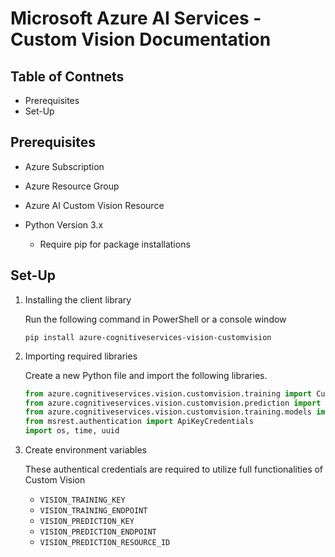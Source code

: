 # Microsoft Azure AI Services - Custom Vision Documentation

## Table of Contnets
- Prerequisites
- Set-Up


## Prerequisites
- Azure Subscription

- Azure Resource Group

- Azure AI Custom Vision Resource

- Python Version 3.x

    - Require pip for package installations


## Set-Up

1. Installing the client library
    
    Run the following command in PowerShell or a console window

    `pip install azure-cognitiveservices-vision-customvision`

2. Importing required libraries

    Create a new Python file and import the following libraries.

    ```python
    from azure.cognitiveservices.vision.customvision.training import CustomVisionTrainingClient
    from azure.cognitiveservices.vision.customvision.prediction import CustomVisionPredictionClient
    from azure.cognitiveservices.vision.customvision.training.models import ImageFileCreateBatch, ImageFileCreateEntry, Region
    from msrest.authentication import ApiKeyCredentials
    import os, time, uuid
    ```

3. Create environment variables

    These authentical credentials are required to utilize full functionalities of Custom Vision

    - `VISION_TRAINING_KEY`
    - `VISION_TRAINING_ENDPOINT`
    - `VISION_PREDICTION_KEY`
    - `VISION_PREDICTION_ENDPOINT`
    - `VISION_PREDICTION_RESOURCE_ID`
